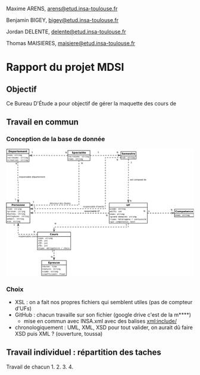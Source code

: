 Maxime ARENS, [arens@etud.insa-toulouse.fr](mailto:arens@etud.insa-toulouse.fr)

Benjamin BIGEY, [bigey@etud.insa-toulouse.fr](mailto:bigey@etud.insa-toulouse.fr)

Jordan DELENTE, [delente@etud.insa-toulouse.fr](mailto:delente@etud.insa-toulouse.fr)

Thomas MAISIERES, [maisiere@etud.insa-toulouse.fr](mailto:maisiere@etud.insa-toulouse.fr)

# Rapport du projet MDSI
## Objectif

Ce Bureau D'Étude a pour objectif de gérer la maquette des cours de 

## Travail en commun

### Conception de la base de donnée
![Diagramme UML](UML.png)

### Choix
* XSL : on a fait nos propres fichiers qui semblent utiles (pas de compteur d'UFs)
* GitHub : chacun travaille sur son fichier (google drive c'est de la m****)
	* mise en commun avec INSA.xml avec des balises <xml:include/>
* chronologiquement : UML, XML, XSD pour tout valider, on aurait dû faire XSD puis XML ? (ouverture, toussa)

## Travail individuel : répartition des taches

Travail de chacun
1.
2.
3.
4.

